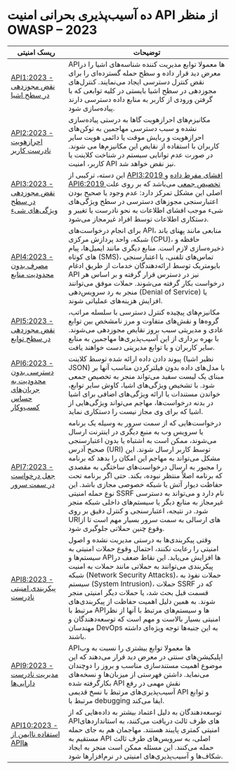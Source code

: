 # ده ‌‌‌آسیب‌پذیری بحرانی امنیت API از منظر OWASP – 2023

| ریسک امنیتی                                                   | توضیحات                                                                                                                                                                                                                                                                                                                                                                                                                                                                                                              |
|---------------------------------------------------------------|-------------------------------------------------------------------------------------------------------------------------------------------------------------------------------------------------------------------------------------------------------------------------------------------------------------------------------------------------------------------------------------------------------------------------------------------------------------------------------------------------------------------------|
| [API1:2023 - نقض مجوزدهی در سطح اشیا][api1]                   | APIها معمولا توابع مدیریت کننده شناسه‌های اشیا را در معرض دید قرار داده و سطح حمله گسترده‌ای را برای نقض کنترل دسترسی ایجاد می‌نمایند. کنترل‌های مجوزدهی در سطح اشیا بایستی در کلیه توابعی که با گرفتن ورودی از کاربر به منابع داده دسترسی دارند پیاده‌سازی شود.                                                                                                                                                                                                                                            |
| [API2:2023 - احرازهویت نادرست کاربر][api2]                    | مکانیزم‌های احرازهویت گاها به درستی پیاده‌سازی نشده و سبب دسترسی مهاجمین به توکن‌های احرازهویت و ربایش موقت یا دائمی هویت سایر کاربران با استفاده از نقایص این مکانیزم‌ها می شوند. در صورت عدم توانایی سیستم در شناخت کلاینت یا کاربر، امنیت API نیز نقض خواهد شد.                                                                                                                                                                                                                                              |
| [API3:2023 - نقض مجوزدهی در سطح ویژگی‌های شیء][api3]          | این دسته‌، ترکیبی از [API3:2019 افشای مفرط داده][1] و [API6:2019 تخصیص جمعی][2] می‌باشد که بر روی علت اصلی این مشکل تمرکز دارد: عدم وجود یا صحیح بودن اعتبارسنجی مجوزهای دسترسی در سطح ویژگی‌های شیء موجب افشای اطلاعات به نحو نادرست یا تغییر و دستکاری اطلاعات توسط افراد غیرمجاز می‌شود. |                                                                                                                                                                                              |
| [API4:2023 - مصرف بدون محدودیت منابع][api4]                   | برای انجام درخواست‌های API، منابعی مانند پهنای باند شبکه، واحد پردازش مرکزی (CPU)، حافظه و ذخیره‌سازی لازم است. منابع دیگری مانند ایمیل‌ها، پیام‌ های کوتاه‌ (SMS)، تماس‌های تلفنی، یا اعتبارسنجی بایومتریک توسط ارائه‌دهندگان خدمات از طریق ادغام API نیز در دسترس قرار گرفته و بر اساس هر درخواست بکار گرفته می‌شوند. حملات موفق می‌توانند منجر به رد سرویس‌دهی (Denial of Service) یا افزایش هزینه‌های عملیاتی شوند.                                                   |
| [API5:2023 - نقض مجوزدهی در سطح توابع][api5]                  | مکانیزم‌‌های پیچیده کنترل دسترسی با سلسله مراتب، گروه‌‌ها و نقش‌‌های متفاوت و مرز نامشخص بین توابع عادی و مدیریتی سبب بروز نقایص مجوزدهی می‌شوند. با بهره برداری از این آسیب‌پذیری‌‌ها مهاجمین به منابع سایر کاربران و یا توابع مدیریتی دست خواهند یافت.                                                                                                                                                                                                                              |
| [API6:2023 - دسترسی بدون محدودیت به جریان‌های حساس کسب‌وکار][api6] | پیوند دادن داده ارائه شده توسط کلاینت (نظیر اشیا JSON) با مدل‌‌های داده بدون فیلترکردن مناسب آنها بر مبنای یک لیست سفید می‌تواند منجر به تخصیص جمعی شود. با تشخیص ویژگی‌‌های اشیا، کاوش سایر توابع، خواندن مستندات یا ارائه ویژگی‌‌های اضافی برای اشیا در بدنه درخواست‌‌ها، مهاجم می‌تواند ویژگی‌‌هایی از اشیا که برای وی مجاز نیست را دستکاری نماید.                                                                                          |
| [API7:2023 - جعل درخواست در سمت سرور][api7]                   | درخواست‌هایی که از سمت سرور به وسیله یک برنامه یا سرویس وب به منبع دیگری در اینترنت ارسال می‌شوند، ممکن است به اشتباه یا بدون اعتبارسنجی صحیح آدرس (URI) توسط کاربر ارسال شوند. این مشکل می‌تواند به مهاجم این امکان را بدهد که برنامه را مجبور به ارسال درخواست‌های ساختگی به مقصدی که برنامه اصلاً منتظر نبوده، بکند. حتی اگر برنامه تحت حفاظت دیوار آتش یا شبکه خصوصی مجازی باشد. این نوع حمله امنیتی SSRF نام دارد و می‌تواند به دسترسی غیرمجاز به منابع دیگر یا سیستم‌های داخلی شبکه منجر شود. در نتیجه، اعتبارسنجی و کنترل دقیق بر روی URI‌های ارسالی به سمت سرور بسیار مهم است تا از وقوع چنین حملاتی جلوگیری شود. |
| [API8:2023 - پیکربندی امنیتی نادرست][api8]                   | وقتی پیکربندی‌ها به درستی مدیریت نشده و اصول امنیتی را رعایت نکنند، احتمال وقوع حملات امنیتی به سیستم‌ها و API‌ها افزایش می‌یابد. این نقاط ضعف در پیکربندی می‌توانند به حملاتی مانند حملات به امنیت شبکه (Network Security Attacks)، حملات نفوذ به سیستم (System Intrusion)، حملات SSRF که در قسمت قبل بحث شد، یا حملات دیگر امنیتی منجر شوند. به همین دلیل اهمیت حفاظت از پیکربندی‌های مرتبط با API‌ها و سیستم‌های مرتبط با آنها از نظر امنیتی بسیار بالاست و مهم است که توسعه‌دهندگان و مهندسان DevOps به این جنبه‌ها توجه ویژه‌ای داشته باشند.                       |
| [API9:2023 - مدیریت نادرست دارایی‌‌ها][api9]                  | APIها معمولا توابع بیشتری را نسبت به وب اپلیکیشن‌‌های سنتی در معرض دید قرار می‌دهند که این موضوع اهمیت مستندسازی مناسب و بروز را دوچندان می‌نماید. داشتن فهرستی از میزبان‌‌ها و نسخه‌‌های بکارگرفته شده API نقش مهمی در رفع ‌‌‌آسیب‌پذیری‌‌های مرتبط با نسخ قدیمی API و توابع مرتبط با debugging ایفا می‌کند.                                                                                                                                                             |
| [API10:2023 - استفاده ناایمن از APIها][api10]                 | توسعه‌دهندگان به دلیل اعتماد بیشتر به داده‌هایی که از API‌های طرف ثالث دریافت می‌کنند، به استانداردهای امنیتی کمتری پایبند هستند. مهاجمان هم به جای حمله مستقیم به API اصلی، به سرویس‌های طرف ثالث حمله می‌کنند. این مسئله ممکن است منجر به ایجاد شکاف‌ها و آسیب‌پذیری‌های امنیتی در نرم‌افزارها شود.                                                                                                                                                                               |

[1]: https://owasp.org/API-Security/editions/2019/en/0xa3-excessive-data-exposure/
[2]: https://owasp.org/API-Security/editions/2019/en/0xa6-mass-assignment/
[3]: https://owasp.org/API-Security/editions/2019/en/0xa4-lack-of-resources-and-rate-limiting/
[api1]: 0xa1-broken-object-level-authorization.md
[api2]: 0xa2-broken-authentication.md
[api3]: 0xa3-broken-object-property-level-authorization.md
[api4]: 0xa4-unrestricted-resource-consumption.md
[api5]: 0xa5-broken-function-level-authorization.md
[api6]: 0xa6-unrestricted-access-to-sensitive-business-flows.md
[api7]: 0xa7-server-side-request-forgery.md
[api8]: 0xa8-security-misconfiguration.md
[api9]: 0xa9-improper-inventory-management.md
[api10]: 0xaa-unsafe-consumption-of-apis.md
